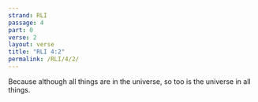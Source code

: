 ```yaml
---
strand: RLI
passage: 4
part: 0
verse: 2
layout: verse
title: "RLI 4:2"
permalink: /RLI/4/2/
---
```

Because although all things are in the universe, so too is the universe in all things.
